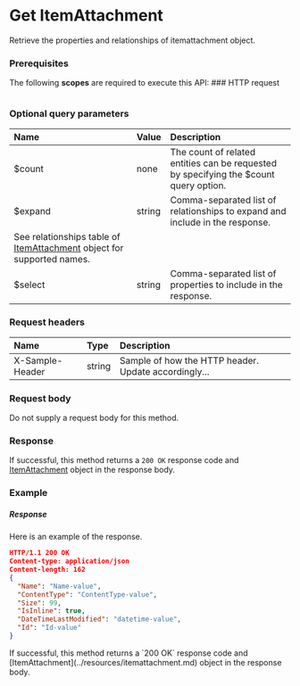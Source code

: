 # Get ItemAttachment

Retrieve the properties and relationships of itemattachment object.
### Prerequisites
The following **scopes** are required to execute this API: ### HTTP request
<!-- { "blockType": "ignored" } -->
```http

```
### Optional query parameters
|Name|Value|Description|
|:---------------|:--------|:-------|
|$count|none|The count of related entities can be requested by specifying the $count query option.|
|$expand|string|Comma-separated list of relationships to expand and include in the response. 
See relationships table of [ItemAttachment](../resources/itemattachment.md) object for supported names. |
|$select|string|Comma-separated list of properties to include in the response.|

### Request headers
| Name       | Type | Description|
|:-----------|:------|:----------|
| X-Sample-Header  | string  | Sample of how the HTTP header. Update accordingly...|

### Request body
Do not supply a request body for this method.
### Response
If successful, this method returns a `200 OK` response code and [ItemAttachment](../resources/itemattachment.md) object in the response body.
### Example
##### Response
Here is an example of the response.
<!-- {
  "blockType": "response",
  "truncated": false,
  "@odata.type": "itemattachment"
} -->
```json
HTTP/1.1 200 OK
Content-type: application/json
Content-length: 162
{
  "Name": "Name-value",
  "ContentType": "ContentType-value",
  "Size": 99,
  "IsInline": true,
  "DateTimeLastModified": "datetime-value",
  "Id": "Id-value"
}
```

<!-- uuid: d2087735-320e-4220-9b86-5eb703ad8133
2015-10-15 03:41:19 UTC -->
<!-- {
  "type": "#page.annotation",
  "description": "Get ItemAttachment",
  "keywords": "",
  "section": "documentation",
  "tocPath": ""
}-->If successful, this method returns a `200 OK` response code and [ItemAttachment](../resources/itemattachment.md) object in the response body.
